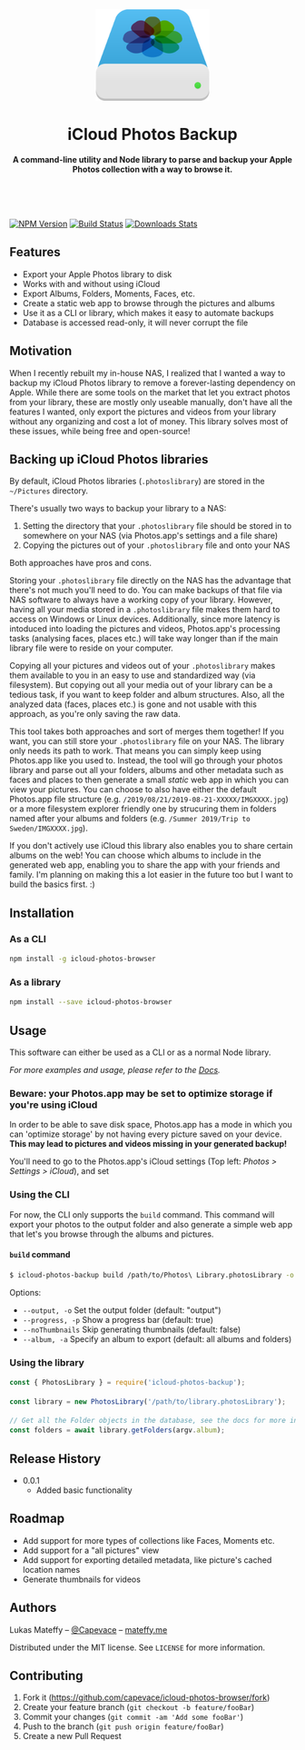 <div align="center">
	<a href="https://mateffy.me/icloud-photos-backup">
		<img src="icloud.png" style="width: 200px;">
	</a>
	<h1>iCloud Photos Backup</h1>
	<p>
		<b>A command-line utility and Node library to parse and backup your Apple Photos collection with a way to browse it.</b>
	</p>
	<br>
	<br>
	<br>
</div>

[![NPM Version][npm-image]][npm-url]
[![Build Status][travis-image]][travis-url]
[![Downloads Stats][npm-downloads]][npm-url]

## Features
-   Export your Apple Photos library to disk
-	Works with and without using iCloud
-   Export Albums, Folders, Moments, Faces, etc.
-   Create a static web app to browse through the pictures and albums
-   Use it as a CLI or library, which makes it easy to automate backups
-   Database is accessed read-only, it will never corrupt the file

## Motivation
When I recently rebuilt my in-house NAS, I realized that I wanted a way to backup my iCloud Photos library to remove a forever-lasting dependency on Apple. While there are some tools on the market that let you extract photos from your library, these are mostly only useable manually, don't have all the features I wanted, only export the pictures and videos from your library without any organizing and cost a lot of money. This library solves most of these issues, while being free and open-source!

## Backing up iCloud Photos libraries
By default, iCloud Photos libraries (`.photoslibrary`) are stored in the `~/Pictures` directory.

There's usually two ways to backup your library to a NAS:
1. Setting the directory that your `.photoslibrary` file should be stored in to somewhere on your NAS (via Photos.app's settings and a file share)
2. Copying the pictures out of your `.photoslibrary` file and onto your NAS

Both approaches have pros and cons.

Storing your `.photoslibrary` file directly on the NAS has the advantage that there's not much you'll need to do. You can make backups of that file via NAS software to always have a working copy of your library. However, having all your media stored in a `.photoslibrary` file makes them hard to access on Windows or Linux devices. Additionally, since more latency is intoduced into loading the pictures and videos, Photos.app's processing tasks (analysing faces, places etc.) will take way longer than if the main library file were to reside on your computer.

Copying all your pictures and videos out of your `.photoslibrary` makes them available to you in an easy to use and standardized way (via filesystem). But copying out all your media out of your library can be a tedious task, if you want to keep folder and album structures. Also, all the analyzed data (faces, places etc.) is gone and not usable with this approach, as you're only saving the raw data.

This tool takes both approaches and sort of merges them together! If you want, you can still store your `.photoslibrary` file on your NAS. The library only needs its path to work. That means you can simply keep using Photos.app like you used to.
Instead, the tool will go through your photos library and parse out all your folders, albums and other metadata such as faces and places to then generate a small _static_ web app in which you can view your pictures. You can choose to also have either the default Photos.app file structure (e.g. `/2019/08/21/2019-08-21-XXXXX/IMGXXXX.jpg`) or a more filesystem explorer friendly one by strucuring them in folders named after your albums and folders (e.g. `/Summer 2019/Trip to Sweden/IMGXXXX.jpg`).

If you don't actively use iCloud this library also enables you to share certain albums on the web! You can choose which albums to include in the generated web app, enabling you to share the app with your friends and family. I'm planning on making this a lot easier in the future too but I want to build the basics first. :)

## Installation

### As a CLI

```sh
npm install -g icloud-photos-browser
```

### As a library

```sh
npm install --save icloud-photos-browser
```

## Usage

This software can either be used as a CLI or as a normal Node library.

_For more examples and usage, please refer to the [Docs][docs]._

### Beware: your Photos.app may be set to optimize storage if you're using iCloud
In order to be able to save disk space, Photos.app has a mode in which you can 'optimize storage' by not having every picture saved on
your device. __This may lead to pictures and videos missing in your generated backup!__

You'll need to go to the Photos.app's iCloud settings (Top left: _Photos > Settings > iCloud_), and set

### Using the CLI

For now, the CLI only supports the `build` command. This command will export your photos to the output folder and also generate a simple web app that let's you browse through the albums and pictures.

#### `build` command

```sh
$ icloud-photos-backup build /path/to/Photos\ Library.photosLibrary -o /path/to/output
```

Options:
-	`--output, -o` Set the output folder (default: "output")
-	`--progress, -p` Show a progress bar (default: true)
-	`--noThumbnails` Skip generating thumbnails (default: false)
-	`--album, -a` Specify an album to export (default: all albums and folders)

### Using the library

```js
const { PhotosLibrary } = require('icloud-photos-backup');

const library = new PhotosLibrary('/path/to/library.photosLibrary');

// Get all the Folder objects in the database, see the docs for more information on how to use them
const folders = await library.getFolders(argv.album);
```

## Release History

-   0.0.1
    -   Added basic functionality

## Roadmap

-   Add support for more types of collections like Faces, Moments etc.
- 	Add support for a "all pictures" view
-	Add support for exporting detailed metadata, like picture's cached location names
- 	Generate thumbnails for videos

## Authors

Lukas Mateffy – [@Capevace](https://twitter.com/capevace) – [mateffy.me](https://mateffy.me)

Distributed under the MIT license. See `LICENSE` for more information.

## Contributing

1. Fork it (<https://github.com/capevace/icloud-photos-browser/fork>)
2. Create your feature branch (`git checkout -b feature/fooBar`)
3. Commit your changes (`git commit -am 'Add some fooBar'`)
4. Push to the branch (`git push origin feature/fooBar`)
5. Create a new Pull Request

[npm-image]: https://img.shields.io/npm/v/icloud-photos-browser.svg?style=flat-square
[npm-url]: https://npmjs.org/package/icloud-photos-browser
[npm-downloads]: https://img.shields.io/npm/dm/icloud-photos-browser.svg?style=flat-square
[travis-image]: https://img.shields.io/travis/dbader/node-datadog-metrics/master.svg?style=flat-square
[travis-url]: https://travis-ci.org/dbader/node-datadog-metrics
[docs]: https://capevace.github.io/icloud-photos-backup
